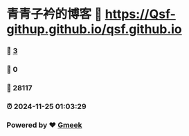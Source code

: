 # 青青子衿的博客 :link: https://Qsf-githup.github.io/qsf.github.io 
### :page_facing_up: [3](https://Qsf-githup.github.io/qsf.github.io/tag.html) 
### :speech_balloon: 0 
### :hibiscus: 28117 
### :alarm_clock: 2024-11-25 01:03:29 
### Powered by :heart: [Gmeek](https://github.com/Meekdai/Gmeek)
